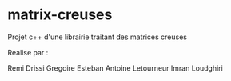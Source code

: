 # matrix-creuses

Projet c++ d'une librairie traitant des matrices creuses

Realise par : 

Remi Drissi 
Gregoire Esteban 
Antoine Letourneur 
Imran Loudghiri 
